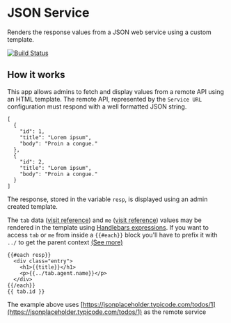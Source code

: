 # JSON Service

Renders the response values from a JSON web service using a custom template.

[![Build Status](https://travis-ci.org/DeskproApps/json-service.svg?branch=master)](https://travis-ci.org/DeskproApps/json-service)


## How it works

This app allows admins to fetch and display values from a remote API using an HTML template. The remote API, represented by the `Service URL` configuration must respond with a well formatted JSON string.

```
[
  {
    "id": 1,
    "title": "Lorem ipsum",
    "body": "Proin a congue."
  },
  {
    "id": 2,
    "title": "Lorem ipsum",
    "body": "Proin a congue."
  }
]
```      

The response, stored in the variable `resp`, is displayed using an admin created template. 

The `tab` data ([visit reference](https://github.com/DeskproApps/json-service/blob/master/docs/tabdata.md "Tab data reference - CTRL+click to open in new tab")) and
`me` ([visit reference](https://github.com/DeskproApps/json-service/blob/master/docs/me.md "Me data reference - CTRL+click to open in new tab")) values may be rendered in the template
using [Handlebars expressions](http://handlebarsjs.com/expressions.html "Handlebars expressions - CTRL+click to open in new tab"). If you want to access `tab` or `me` from inside a `{{#each}}` block you'll have to prefix it with `../` to get the parent context [(See more)](http://handlebarsjs.com/#paths)


```
{{#each resp}}
  <div class="entry">
    <h1>{{title}}</h1>
    <p>{{../tab.agent.name}}</p>
  </div>
{{/each}}
{{ tab.id }}
```

The example above uses [https://jsonplaceholder.typicode.com/todos/1](https://jsonplaceholder.typicode.com/todos/1) as the remote service
